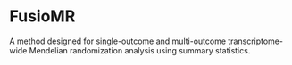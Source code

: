 # FusioMR

A method designed for single-outcome and multi-outcome transcriptome-wide Mendelian randomization analysis using summary statistics.
